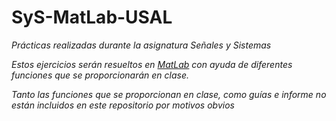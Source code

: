 # SyS-MatLab-USAL

_Prácticas realizadas durante la asignatura Señales y Sistemas_

_Estos ejercicios serán resueltos en [MatLab](https://es.mathworks.com/products/matlab.html) con ayuda de diferentes funciones_
_que se proporcionarán en clase._

_Tanto las funciones que se proporcionan en clase, como guías e informe no están incluidos en este repositorio_
_por motivos obvios_
